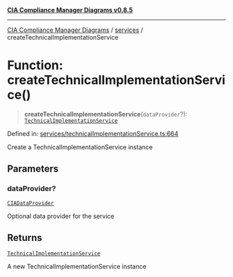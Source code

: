 [**CIA Compliance Manager Diagrams v0.8.5**](../../README.md)

***

[CIA Compliance Manager Diagrams](../../modules.md) / [services](../README.md) / createTechnicalImplementationService

# Function: createTechnicalImplementationService()

> **createTechnicalImplementationService**(`dataProvider`?): [`TechnicalImplementationService`](../../typedoc-entry/classes/TechnicalImplementationService.md)

Defined in: [services/technicalImplementationService.ts:664](https://github.com/Hack23/cia-compliance-manager/blob/b7c3bc9644fb5b9d82b5b184ba290206da25104b/src/services/technicalImplementationService.ts#L664)

Create a TechnicalImplementationService instance

## Parameters

### dataProvider?

[`CIADataProvider`](../../types/interfaces/CIADataProvider.md)

Optional data provider for the service

## Returns

[`TechnicalImplementationService`](../../typedoc-entry/classes/TechnicalImplementationService.md)

A new TechnicalImplementationService instance
